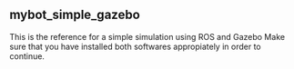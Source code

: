 ## mybot_simple_gazebo

This is the reference for a simple simulation using ROS and Gazebo
Make sure that you have installed both softwares appropiately in order to continue.
